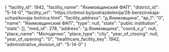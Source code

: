{
    "facility_id": 1942,
    "facility_name": "Яхимовщинский ФАП",
    "district_id": "5-14-0",
    "facility_url": "https:\/\/crbmol.by\/podrazdelenija\/28-berezinskaja-uchastkovaja-bolnica.html",
    "facility_address": "д.Яхимовщина",
    "ap_1": "0",
    "name": "Яхимовщинский ФАП",
    "type": null,
    "state": "public institution",
    "stats": [],
    "med_id": 278,
    "address": "д.Яхимовщина",
    "coord_x_y": null,
    "place_name": "Молодечно",
    "place_type": "city",
    "year_of_closing": null,
    "year_of_opening": "0",
    "healthcare_facility_key": 1942,
    "administrative_division_id": "5-14-0"
}